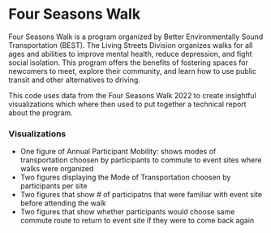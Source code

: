 # Four Seasons Walk

Four Seasons Walk is a program organized by Better Environmentally Sound Transportation (BEST). The Living Streets Division organizes  walks for all ages and abilities to improve mental health, reduce depression, and fight social isolation. This program offers the benefits of fostering spaces for newcomers to meet, explore their community, and learn how to use public transit and other alternatives to driving.


This code uses data from the Four Seasons Walk 2022 to create insightful visualizations which where then used to put together a technical report about the program. 

### Visualizations 

- One figure of Annual Participant Mobility: shows modes of transportation choosen by participants to commute to event sites where walks were organized
- Two figures displaying the Mode of Transportation choosen by participants per site
- Two figures that show # of participatns that were familiar with event site before attending the walk 
- Two figures that show whether participants would choose same commute route to return to event site if they were to come back again
